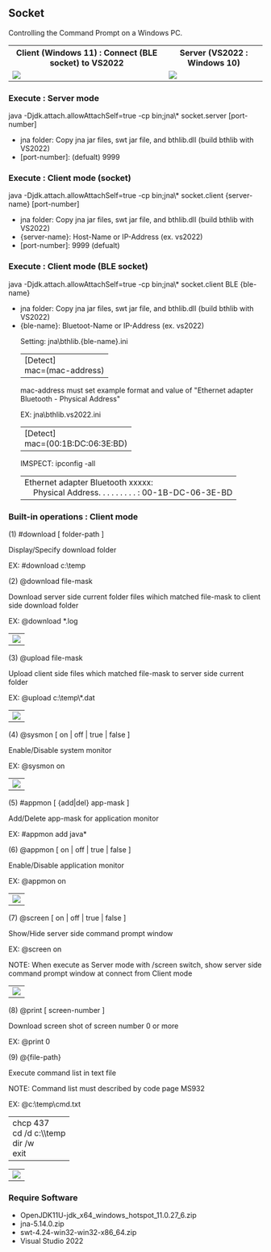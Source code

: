 <h2>Socket</h2>

Controlling the Command Prompt on a Windows PC.

<table border=0><tr>
<th>Client (Windows 11) : Connect (BLE socket) to VS2022</th>
<th> Server (VS2022 : Windows 10)</th>
</tr><tr>
<td valign=top><img src=img/client.png /></td>
<td valign=top><img src=img/server.png /></td>
</tr></table>

<h3>Execute : Server mode</h3>

java -Djdk.attach.allowAttachSelf=true -cp bin;jna\\* socket.server \[port-number\]

- jna folder: Copy jna jar files, swt jar file, and bthlib.dll (build bthlib with VS2022)
- \[port-number\]: (defualt) 9999

<h3>Execute : Client mode (socket)</h3>

java -Djdk.attach.allowAttachSelf=true -cp bin;jna\\* socket.client \{server-name\} \[port-number\]

- jna folder: Copy jna jar files, swt jar file, and bthlib.dll (build bthlib with VS2022)
- \{server-name\}: Host-Name or IP-Address (ex. vs2022)
- \[port-number\]: 9999 (defualt) 

<h3>Execute : Client mode (BLE socket)</h3>

java -Djdk.attach.allowAttachSelf=true -cp bin;jna\\* socket.client BLE {ble-name}

- jna folder: Copy jna jar files, swt jar file, and bthlib.dll (build bthlib with VS2022)
- {ble-name}: Bluetoot-Name or IP-Address (ex. vs2022)

<ul>

Setting: jna\bthlib.\{ble-name\}.ini

<table><tr><td>
[Detect]<br>
mac=(mac-address)
</td></tr></table>

mac-address must set example format and value of "Ethernet adapter Bluetooth - Physical Address"

EX: jna\bthlib.vs2022.ini

<table><tr><td>
[Detect]<br>
mac=(00:1B:DC:06:3E:BD)
</td></tr></table>

IMSPECT: ipconfig -all

<table><tr><td>
Ethernet adapter Bluetooth xxxxx:<br>
&nbsp; &nbsp; Physical Address. . . . . . . . . : 00-1B-DC-06-3E-BD
</td></tr></table>
</ul>

<h3>Built-in operations : Client mode</h3>

(1) #download \[ folder-path \]

Display/Specify download folder

EX: #download c:\\temp

(2) @download file-mask

Download server side current folder files wihich matched file-mask to client side download folder

EX: @download *.log

<table border=0><tr>
<td valign=top><img src=img/download.png /></td>
</tr></table>

(3) @upload file-mask

Upload client side files which matched file-mask to server side current folder

EX: @upload c:\\temp\\*.dat

<table border=0><tr>
<td valign=top><img src=img/upload.png /></td>
</tr></table>

(4) @sysmon \[ on | off | true | false \]

Enable/Disable system monitor

EX: @sysmon on

<table border=0><tr>
<td valign=top><img src=img/sysmon.png /></td>
</tr></table>

(5) #appmon \[ {add|del} app-mask \]

Add/Delete app-mask for application monitor

EX: #appmon add java*

(6) @appmon \[ on | off | true | false \]

Enable/Disable application monitor

EX: @appmon on

<table border=0><tr>
<td valign=top><img src=img/appmon.png /></td>
</tr></table>

(7) @screen \[ on | off | true | false \]

Show/Hide server side command prompt window

EX: @screen on

NOTE: When execute as Server mode with /screen switch, show server side command prompt window at connect from Client mode

<table border=0><tr>
<td valign=top><img src=img/screen.png /></td>
</tr></table>

(8) @print \[ screen-number \]

Download screen shot of screen number 0 or more

EX: @print 0

(9) @{file-path}

Execute command list in text file

NOTE: Command list must described by code page MS932

EX: @c:\\temp\\cmd.txt

<table><tr>
<td>chcp 437<br>
cd /d c:\\temp<br>
dir /w<br>
exit</td>
</tr></table>

<table border=0><tr>
<td valign=top><img src=img/cmdlist.png /></td>
</tr></table>

<h3>Require Software</h3>

- OpenJDK11U-jdk_x64_windows_hotspot_11.0.27_6.zip
- jna-5.14.0.zip
- swt-4.24-win32-win32-x86_64.zip
- Visual Studio 2022

